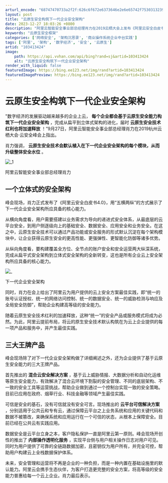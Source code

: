 ```yaml
---
arturl_encode: "68747470733a2f2f:626c6f672e6373646e2e6e65742f753031323932313932312f:61727469636c652f64657461696c732f313033343133343234"
layout: post
title: "云原生安全构筑下一代企业安全架构"
date: 2023-12-27 18:03:26 +0800
description: "阿里云智能安全事业部总经理肖力在2019云栖大会上发布《阿里云安全白皮书4.0》，提出五横两纵的下一"
keywords: "云原生安全框架"
categories: ['网络安全', '架构沉思录', '商业操作系统企业中台实践']
tags: ['阿里', '架构', '数字经济', '安全', '云原生']
artid: "103413424"
image:
    path: https://api.vvhan.com/api/bing?rand=sj&artid=103413424
    alt: "云原生安全构筑下一代企业安全架构"
render_with_liquid: false
featuredImage: https://bing.ee123.net/img/rand?artid=103413424
featuredImagePreview: https://bing.ee123.net/img/rand?artid=103413424
---
```


# 云原生安全构筑下一代企业安全架构

"数字经济的发展驱动越来越多的企业上云，
**每个企业都会基于云原生安全能力构筑下一代企业安全架构**
，完成从扁平到立体式架构的进化，届时
**云原生安全技术红利也将加速释放**
！”9月27日，阿里云智能安全事业部总经理肖力在2019杭州云栖大会·云安全峰会上指出。

肖力强调，
**云原生安全技术会默认植入在下一代企业安全架构的每个模块，从而升级整体安全水位**
。

![_1](https://i-blog.csdnimg.cn/blog_migrate/e66398cb6dcd04568b78d201c4275629.png)
  
阿里云智能安全事业部总经理肖力

## 一个立体式的安全架构

峰会现场，肖力正式发布了《阿里云安全白皮书4.0》，用“五横两纵”的方式展示了下一代企业安全架构所应具备的核心能力。

从横向角度看，用户需要搭建以业务需求为导向的递进式安全体系，从最底层的云平台安全，到用户侧逐级向上的基础安全、数据安全、应用安全和业务安全。在这之中，云原生安全技术可以通过产品功能或安全服务的形式默认沉淀在每个架构模块中，让企业获得云原生安全的更高性能、更强弹性、更智能化防御等诸多优势。

从纵向角度看，要构建覆盖全方位、全节点的账户安全和安全运营两大纵深系统，完成从扁平式安全架构到立体式安全架构的全新转变，这也是所有企业云上安全架构所应具备的核心能力。

![_](https://i-blog.csdnimg.cn/blog_migrate/03e4c2d1f4ca2e87af00bf1aef569f2c.png)
  
下一代企业安全架构

同时，肖力在会上给出了阿里云为用户提供的云上安全方案最佳实践，即“统一的账号认证授权、统一的网络访问控制、统一的数据安全、统一的威胁检测与响应及全局安全防御”，帮助企业构建高等级的安全能力。

随着云原生安全技术红利的加速释放，这种“统一”的安全产品或服务模式将成为必然。为此，阿里云提前布局，将云的原生安全技术默认构筑在为云上企业提供的每一项产品和服务中，并产生最佳实践。

## 三大王牌产品

峰会现场除了对下一代企业安全架构做了详细阐述之外，还为企业提供了基于云原生安全能力的三大王牌产品。

首先推出的
**混合云安全解决方案**
，基于云上威胁情报、大数据分析和自动化运维等原生安全能力，有效解决了混合云环境下割裂的安全管理、不同的底层架构、不一致的安全工具等运营挑战，帮助企业做到通过一个控制台实现一致的安全策略。目前已应用在政府、烟草行业、科技金融等领域产生最佳实践。

可信是安全的基石，没有可信就没有安全可言。现场推出的
**云平台可信解决方案**
，分别适用于公共云和专有云，通过保障云平台之上业务系统和应用的关键代码和数据不被篡改，来确保系统和应用运行在一个可信的状态，从根本上保障安全。目前已经在公共云有实践应用。

数据安全是云平台立身之本，客户隐私保护一直是阿里云第一原则。峰会现场开创性的推出了
**内部操作透明化服务**
，实现平台侧与用户相关操作日志对用户可见。同时为用户提供了可靠的全链路数据加密，且密钥仅为用户所有，并完全可控，帮助用户构建云上全栈数据保护体系。

未来，安全管理和运营将不再是企业的一种负担，而是一种内置在基础设施里的默认能力。阿里云会携手生态伙伴，为客户打造更完整的安全方案，将高等级的安全能力普惠给每一个云上企业。肖力最后表示。